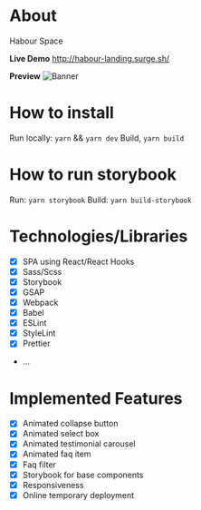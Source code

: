 # About

Habour Space

**Live Demo**
http://habour-landing.surge.sh/

**Preview**
![Banner](https://github.com/DevArt002/Habour-Landing/blob/master/preview.gif)

# How to install

Run locally: `yarn` && `yarn dev`
Build, `yarn build`

# How to run storybook

Run: `yarn storybook`
Build: `yarn build-storybook`

# Technologies/Libraries

- [x] SPA using React/React Hooks
- [x] Sass/Scss
- [x] Storybook
- [x] GSAP
- [x] Webpack
- [x] Babel
- [x] ESLint
- [x] StyleLint
- [x] Prettier
- ...

# Implemented Features

- [x] Animated collapse button
- [x] Animated select box
- [x] Animated testimonial carousel
- [x] Animated faq item
- [x] Faq filter
- [x] Storybook for base components
- [x] Responsiveness
- [x] Online temporary deployment
